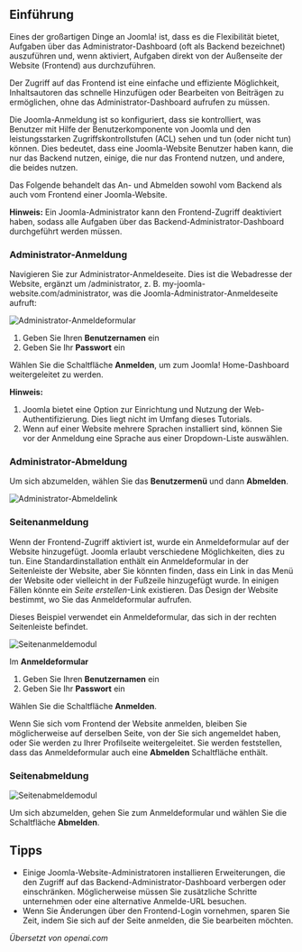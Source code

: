 <!-- Filename: J4.x:Logging_in_to_Joomla / Display title: Anmelden bei Joomla -->

## Einführung

Eines der großartigen Dinge an Joomla! ist, dass es die Flexibilität bietet, Aufgaben über das Administrator-Dashboard (oft als Backend bezeichnet) auszuführen und, wenn aktiviert, Aufgaben direkt von der Außenseite der Website (Frontend) aus durchzuführen.

Der Zugriff auf das Frontend ist eine einfache und effiziente Möglichkeit, Inhaltsautoren das schnelle Hinzufügen oder Bearbeiten von Beiträgen zu ermöglichen, ohne das Administrator-Dashboard aufrufen zu müssen.

Die Joomla-Anmeldung ist so konfiguriert, dass sie kontrolliert, was Benutzer mit Hilfe der Benutzerkomponente von Joomla und den leistungsstarken Zugriffskontrollstufen (ACL) sehen und tun (oder nicht tun) können. Dies bedeutet, dass eine Joomla-Website Benutzer haben kann, die nur das Backend nutzen, einige, die nur das Frontend nutzen, und andere, die beides nutzen.

Das Folgende behandelt das An- und Abmelden sowohl vom Backend als auch vom Frontend einer Joomla-Website.

**Hinweis:** Ein Joomla-Administrator kann den Frontend-Zugriff deaktiviert haben, sodass alle Aufgaben über das Backend-Administrator-Dashboard durchgeführt werden müssen.

### Administrator-Anmeldung

Navigieren Sie zur Administrator-Anmeldeseite. Dies ist die Webadresse der Website, ergänzt um /administrator, z. B. my-joomla-website.com/administrator, was die Joomla-Administrator-Anmeldeseite aufruft:

![Administrator-Anmeldeformular](../../../en/images/getting-started/logging-in-to-joomla-administrator-login-form.png)

1.  Geben Sie Ihren **Benutzernamen** ein
2.  Geben Sie Ihr **Passwort** ein

Wählen Sie die Schaltfläche **Anmelden**, um zum Joomla! Home-Dashboard weitergeleitet zu werden.

**Hinweis:**

1.  Joomla bietet eine Option zur Einrichtung und Nutzung der Web-Authentifizierung. 
    Dies liegt nicht im Umfang dieses Tutorials.
2.  Wenn auf einer Website mehrere Sprachen installiert sind, können Sie vor der Anmeldung eine Sprache aus einer Dropdown-Liste auswählen.

### Administrator-Abmeldung

Um sich abzumelden, wählen Sie das **Benutzermenü** und dann **Abmelden**.

![Administrator-Abmeldelink](../../../en/images/getting-started/logging-in-to-joomla-logout-link.png)

### Seitenanmeldung

Wenn der Frontend-Zugriff aktiviert ist, wurde ein Anmeldeformular auf der Website hinzugefügt. Joomla erlaubt verschiedene Möglichkeiten, dies zu tun. Eine Standardinstallation enthält ein Anmeldeformular in der Seitenleiste der Website, aber Sie könnten finden, dass ein Link in das Menü der Website oder vielleicht in der Fußzeile hinzugefügt wurde. In einigen Fällen könnte ein *Seite erstellen*-Link existieren. Das Design der Website bestimmt, wo Sie das Anmeldeformular aufrufen.

Dieses Beispiel verwendet ein Anmeldeformular, das sich in der rechten Seitenleiste befindet.

![Seitenanmeldemodul](../../../en/images/getting-started/logging-in-to-joomla-site-login-form.png)

Im **Anmeldeformular**

1.  Geben Sie Ihren **Benutzernamen** ein
2.  Geben Sie Ihr **Passwort** ein

Wählen Sie die Schaltfläche **Anmelden**.

Wenn Sie sich vom Frontend der Website anmelden, bleiben Sie möglicherweise auf derselben Seite, von der Sie sich angemeldet haben, oder Sie werden zu Ihrer Profilseite weitergeleitet. Sie werden feststellen, dass das Anmeldeformular auch eine **Abmelden** Schaltfläche enthält.

### Seitenabmeldung

![Seitenabmeldemodul](../../../en/images/getting-started/logging-in-to-joomla-site-logout-form.png)

Um sich abzumelden, gehen Sie zum Anmeldeformular und wählen Sie die Schaltfläche **Abmelden**.

## Tipps

- Einige Joomla-Website-Administratoren installieren Erweiterungen, die den Zugriff auf das Backend-Administrator-Dashboard verbergen oder einschränken. Möglicherweise müssen Sie zusätzliche Schritte unternehmen oder eine alternative Anmelde-URL besuchen.
- Wenn Sie Änderungen über den Frontend-Login vornehmen, sparen Sie Zeit, indem Sie sich auf der Seite anmelden, die Sie bearbeiten möchten.

*Übersetzt von openai.com*  

